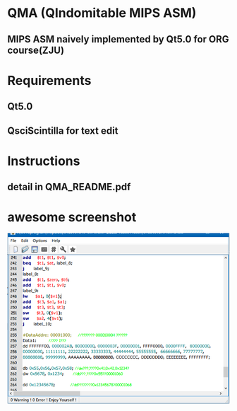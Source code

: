 # QMA (QIndomitable MIPS ASM)
## MIPS ASM naively implemented by Qt5.0 for ORG course(ZJU)

# Requirements
## Qt5.0
## QsciScintilla for text edit

# Instructions
## detail in QMA_README.pdf

# awesome screenshot
![image](https://github.com/Robert-xiaoqiang/MIPSASM/raw/master/sample.png)
